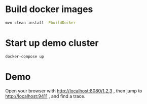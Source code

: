 # Build docker images


```bash
mvn clean install -PbuildDocker
```

# Start up demo cluster

```bash
docker-compose up
```

#  Demo

Open your browser with <http://localhost:8080/1,2,3> , then jump to <http://localhost:9411> , and find a trace.